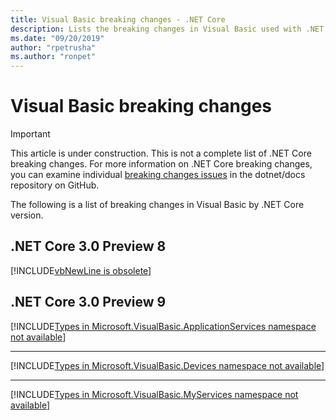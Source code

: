```yaml
---
title: Visual Basic breaking changes - .NET Core
description: Lists the breaking changes in Visual Basic used with .NET Core.
ms.date: "09/20/2019"
author: "rpetrusha"
ms.author: "ronpet"
---
```

# Visual Basic breaking changes

> [!IMPORTANT]
> This article is under construction. This is not a complete list of .NET Core breaking changes. For more information on .NET Core breaking changes, you can examine individual [breaking changes issues](https://github.com/dotnet/docs/issues?q=is%3Aissue+is%3Aopen+label%3Abreaking-change) in the dotnet/docs repository on GitHub.

The following is a list of breaking changes in Visual Basic by .NET Core version.

## .NET Core 3.0 Preview 8

[!INCLUDE[vbNewLine is obsolete](~/includes/core-changes/visualbasic/vbnewline-is-obsolete.md)]

## .NET Core 3.0 Preview 9

[!INCLUDE[Types in Microsoft.VisualBasic.ApplicationServices namespace not available](~/includes/core-changes/visualbasic/microsoft.visualbasic.applicationservices-unavailable.md)]

***

[!INCLUDE[Types in Microsoft.VisualBasic.Devices namespace not available](~/includes/core-changes/visualbasic/microsoft.visualbasic.devices-unavailable.md)]

***

[!INCLUDE[Types in Microsoft.VisualBasic.MyServices namespace not available](~/includes/core-changes/visualbasic/microsoft.visualbasic.myservices-unavailable.md)]
